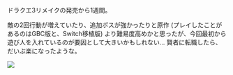 ドラクエ3リメイクの発売から1週間。

敵の2回行動が増えていたり、追加ボスが強かったりと原作 (プレイしたことがあるのはGBC版と、Switch移植版) より難易度高めかと思ったが、今回最初から遊び人を入れているのが要因として大きいかもしれない... 賢者に転職したら、だいぶ楽になったような。

![](https://photos.apkas.net/medium/202411/20241121-221906.webp)
